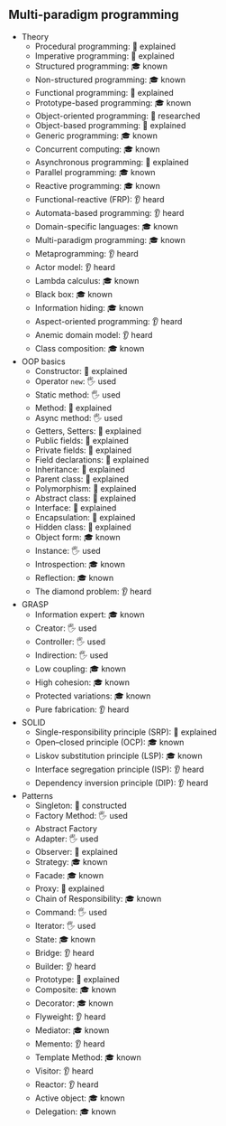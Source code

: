 ## Multi-paradigm programming

- Theory
  - Procedural programming: 🙋 explained
  - Imperative programming: 🙋 explained
  - Structured programming: 🎓 known
  - Non-structured programming: 🎓 known
  - Functional programming: 🙋 explained
  - Prototype-based programming: 🎓 known
  - Object-oriented programming: 🔬 researched
  - Object-based programming: 🙋 explained
  - Generic programming: 🎓 known
  - Concurrent computing: 🎓 known
  - Asynchronous programming: 🙋 explained
  - Parallel programming: 🎓 known
  - Reactive programming: 🎓 known
  - Functional-reactive (FRP): 👂 heard
  - Automata-based programming: 👂 heard
  - Domain-specific languages: 🎓 known
  - Multi-paradigm programming: 🎓 known
  - Metaprogramming: 👂 heard
  - Actor model: 👂 heard
  - Lambda calculus: 🎓 known
  - Black box: 🎓 known
  - Information hiding: 🎓 known
  - Aspect-oriented programming: 👂 heard
  - Anemic domain model: 👂 heard
  - Class composition: 🎓 known
- OOP basics
  - Constructor: 🙋 explained
  - Operator `new`: 🖐️ used
  - Static method: 🖐️ used
  - Method: 🙋 explained
  - Async method: 🖐️ used
  - Getters, Setters: 🙋 explained
  - Public fields: 🙋 explained
  - Private fields: 🙋 explained
  - Field declarations: 🙋 explained
  - Inheritance: 🙋 explained
  - Parent class: 🙋 explained
  - Polymorphism: 🙋 explained
  - Abstract class: 🙋 explained
  - Interface: 🙋 explained
  - Encapsulation: 🙋 explained
  - Hidden class: 🙋 explained
  - Object form: 🎓 known
  - Instance: 🖐️ used
  - Introspection: 🎓 known
  - Reflection: 🎓 known
  - The diamond problem: 👂 heard
- GRASP
  - Information expert: 🎓 known
  - Creator: 🖐️ used
  - Controller: 🖐️ used
  - Indirection: 🖐️ used
  - Low coupling: 🎓 known
  - High cohesion: 🎓 known
  - Protected variations: 🎓 known
  - Pure fabrication: 👂 heard
- SOLID
  - Single-responsibility principle (SRP): 🙋 explained
  - Open–closed principle (OCP): 🎓 known
  - Liskov substitution principle (LSP): 🎓 known
  - Interface segregation principle (ISP): 👂 heard
  - Dependency inversion principle (DIP): 👂 heard
- Patterns
  - Singleton: 🚀 constructed
  - Factory Method: 🖐️ used
  - Abstract Factory
  - Adapter: 🖐️ used
  - Observer: 🙋 explained
  - Strategy: 🎓 known
  - Facade: 🎓 known
  - Proxy: 🙋 explained
  - Chain of Responsibility: 🎓 known
  - Command: 🖐️ used
  - Iterator: 🖐️ used
  - State: 🎓 known
  - Bridge: 👂 heard
  - Builder: 👂 heard
  - Prototype: 🙋 explained
  - Composite: 🎓 known
  - Decorator: 🎓 known
  - Flyweight: 👂 heard
  - Mediator: 🎓 known
  - Memento: 👂 heard
  - Template Method: 🎓 known
  - Visitor: 👂 heard
  - Reactor: 👂 heard
  - Active object: 🎓 known
  - Delegation: 🎓 known